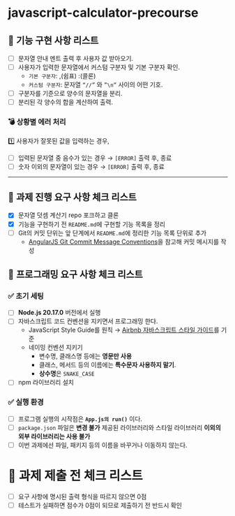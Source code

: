 # javascript-calculator-precourse

## 📗 기능 구현 사항 리스트

-   [ ] 문자열 안내 멘트 출력 후 사용자 값 받아오기.
-   [ ] 사용자가 입력한 문자열에서 커스텀 구분자 및 기본 구분자 확인.
    -   `기본 구분자`: ,(쉼표) :(콜론)
    -   `커스텀 구분자`: 문자열 `“//”` 와 `”\n”` 사이의 어떤 기호.
-   [ ] 구분자를 기준으로 양수의 문자열을 분리.
-   [ ] 분리된 각 양수의 합을 계산하여 출력.

### 💣 상황별 에러 처리

1️⃣ 사용자가 잘못된 값을 입력하는 경우,

-   [ ] 입력된 문자열 중 음수가 있는 경우 → `[ERROR]` 출력 후, 종료
-   [ ] 숫자 이외의 문자열이 있는 경우 → `[ERROR]` 출력 후, 종료

---

## 📕 과제 진행 요구 사항 체크 리스트

-   [x] 문자열 덧셈 계산기 repo 포크하고 클론
-   [x] 기능을 구현하기 전 `README.md`에 구현할 기능 목록을 정리
-   [ ] Git의 커밋 단위는 앞 단계에서 `README.md`에 정리한 기능 목록 단위로 추가
    -   [AngularJS Git Commit Message Conventions](https://gist.github.com/stephenparish/9941e89d80e2bc58a153)을 참고해 커밋 메시지를 작성

## 📘 프로그래밍 요구 사항 체크 리스트

### ✅ 초기 세팅

-   [ ] **Node.js 20.17.0** 버전에서 실행
-   [ ] 자바스크립트 코드 컨벤션을 지키면서 프로그래밍 한다.
    -   JavaScript Style Guide를 원칙 → [Airbnb 자바스크립트 스타일 가이드](https://github.com/airbnb/javascript)를 기준
    -   네이밍 컨벤션 지키기
        -   변수명, 클래스명 등에는 **영문만 사용**
        -   클래스, 메서드 등의 이름에는 **특수문자 사용하지 말기**.
        -   **상수명**은 `SNAKE_CASE`
-   [ ] npm 라이브러리 설치

### ✅ 실행 환경

-   [ ] 프로그램 실행의 시작점은 **`App.js의 run()`** 이다.
-   [ ] `package.json` 파일은 **변경 불가**
        제공된 라이브러리와 스타일 라이브러리 **이외의 외부 라이브러리는 사용 불가**
-   [ ] 이번 과제에선 파일, 패키지 등의 이름을 바꾸거나 이동하지 않는다.

# 📌 과제 제출 전 체크 리스트

-   [ ] 요구 사항에 명시된 출력 형식을 따르지 않으면 0점
-   [ ] 테스트가 실패하면 점수가 0점이 되므로 제출하기 전 반드시 확인
